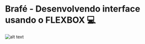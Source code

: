 # Brafé - Desenvolvendo interface usando o FLEXBOX :computer: 

![alt text](https://raw.githubusercontent.com/GabrielChagas1/Cursos/master/Origamid/Brafe-1/Grid/screen.jpg)